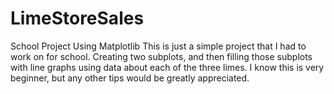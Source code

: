 # LimeStoreSales
School Project Using Matplotlib
This is just a simple project that I had to work on for school. Creating two subplots, and then filling those subplots with line graphs using data about each of the three limes. 
I know this is very beginner, but any other tips would be greatly appreciated.
